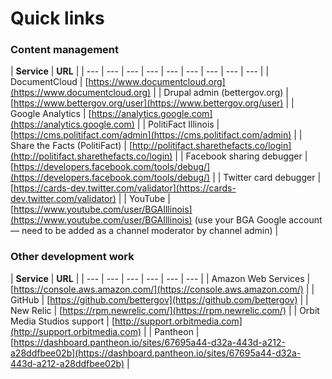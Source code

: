 # Quick links

### Content management

| **Service** | **URL** |
| --- | --- | --- | --- | --- | --- | --- | --- | --- |
| DocumentCloud | [https://www.documentcloud.org](https://www.documentcloud.org) |
| Drupal admin \(bettergov.org\) | [https://www.bettergov.org/user](https://www.bettergov.org/user) |
| Google Analytics | [https://analytics.google.com](https://analytics.google.com) |
| PolitiFact Illinois | [https://cms.politifact.com/admin](https://cms.politifact.com/admin) |
| Share the Facts \(PolitiFact\) | [http://politifact.sharethefacts.co/login](http://politifact.sharethefacts.co/login) |
| Facebook sharing debugger | [https://developers.facebook.com/tools/debug/](https://developers.facebook.com/tools/debug/) |
| Twitter card debugger | [https://cards-dev.twitter.com/validator](https://cards-dev.twitter.com/validator) |
| YouTube | [https://www.youtube.com/user/BGAIllinois](https://www.youtube.com/user/BGAIllinois) \(use your BGA Google account — need to be added as a channel moderator by channel admin\) |

### Other development work

| **Service** | **URL** |
| --- | --- | --- | --- | --- | --- |
| Amazon Web Services | [https://console.aws.amazon.com/](https://console.aws.amazon.com/) |
| GitHub | [https://github.com/bettergov](https://github.com/bettergov) |
| New Relic | [https://rpm.newrelic.com/](https://rpm.newrelic.com/) |
| Orbit Media Studios support | [http://support.orbitmedia.com](http://support.orbitmedia.com) |
| Pantheon | [https://dashboard.pantheon.io/sites/67695a44-d32a-443d-a212-a28ddfbee02b](https://dashboard.pantheon.io/sites/67695a44-d32a-443d-a212-a28ddfbee02b) |



